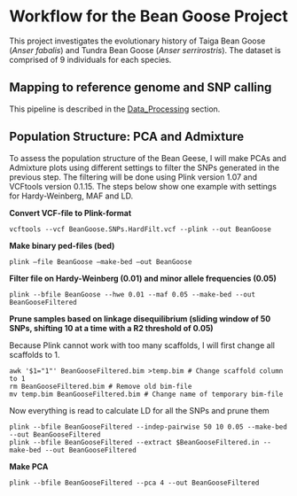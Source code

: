 # Workflow for the Bean Goose Project

This project investigates the evolutionary history of Taiga Bean Goose (*Anser fabalis*) and Tundra Bean Goose (*Anser serrirostris*). The dataset is comprised of 9 individuals for each species.

## Mapping to reference genome and SNP calling

This pipeline is described in the [Data_Processing](https://github.com/JenteOttie/Goose_Genomics/blob/master/Data_Processing.md) section.

## Population Structure: PCA and Admixture

To assess the population structure of the Bean Geese, I will make PCAs and Admixture plots using different settings to filter the SNPs generated in the previous step. The filtering will be done using Plink version 1.07 and VCFtools version 0.1.15. The steps below show one example with settings for Hardy-Weinberg, MAF and LD.

**Convert VCF-file to Plink-format**
```
vcftools --vcf BeanGoose.SNPs.HardFilt.vcf --plink --out BeanGoose
```
**Make binary ped-files (bed)**
```
plink –file BeanGoose –make-bed –out BeanGoose
```
**Filter file on Hardy-Weinberg (0.01) and minor allele frequencies (0.05)**
```
plink --bfile BeanGoose --hwe 0.01 --maf 0.05 --make-bed --out BeanGooseFiltered
```
**Prune samples based on linkage disequilibrium (sliding window of 50 SNPs, shifting 10 at a time with a R2 threshold of 0.05)**

Because Plink cannot work with too many scaffolds, I will first change all scaffolds to 1.
```
awk '$1="1"' BeanGooseFiltered.bim >temp.bim # Change scaffold column to 1
rm BeanGooseFiltered.bim # Remove old bim-file
mv temp.bim BeanGooseFiltered.bim # Change name of temporary bim-file
```
Now everything is read to calculate LD for all the SNPs and prune them
```
plink --bfile BeanGooseFiltered --indep-pairwise 50 10 0.05 --make-bed --out BeanGooseFiltered
plink --bfile BeanGooseFiltered --extract $BeanGooseFiltered.in --make-bed --out BeanGooseFiltered
```
**Make PCA**
```
plink --bfile BeanGooseFiltered --pca 4 --out BeanGooseFiltered
```
